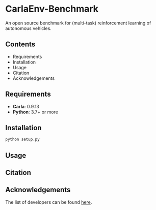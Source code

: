 # CarlaEnv-Benchmark

An open source benchmark for (multi-task) reinforcement learning of autonomous vehicles.


## Contents

- Requirements
- Installation
- Usage
- Citation
- Acknowledgements

## Requirements

- **Carla**: 0.9.13
- **Python**: 3.7+ or more

## Installation

```python
python setup.py
```

## Usage


## Citation


## Acknowledgements

The list of developers can be found [here](https://github.com/kyoran/CarlaEnv-Benchmark/graphs/contributors).
